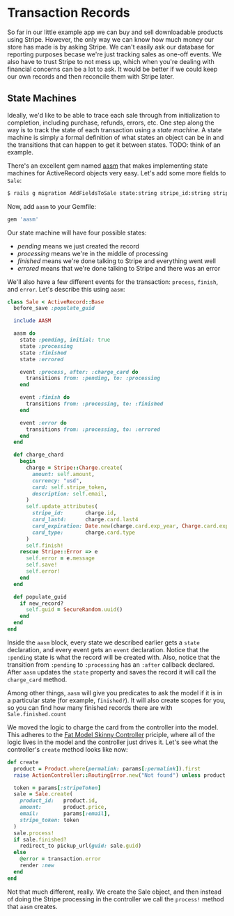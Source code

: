 [aasm]: https://github.com/aasm/aasm
[fmsc]: http://weblog.jamisbuck.org/2006/10/18/skinny-controller-fat-model

# Transaction Records

So far in our little example app we can buy and sell downloadable products using Stripe. However, the only way we can know how much money our store has made is by asking Stripe. We can't easily ask our database for reporting purposes becase we're just tracking sales as one-off events. We also have to trust Stripe to not mess up, which when you're dealing with financial concerns can be a lot to ask. It would be better if we could keep our own records and then reconcile them with Stripe later.

## State Machines

Ideally, we'd like to be able to trace each sale through from initialization to completion, including purchase, refunds, errors, etc. One step along the way is to track the state of each transaction using a *state machine*. A state machine is simply a formal definition of what states an object can be in and the transitions that can happen to get it between states. TODO: think of an example.

There's an excellent gem named [aasm][] that makes implementing state machines for ActiveRecord objects very easy. Let's add some more fields to `Sale`:

```bash
$ rails g migration AddFieldsToSale state:string stripe_id:string stripe_token:string card_last4:string card_expiration:string card_type:string email:string error:text product_id:integer
```

Now, add `aasm` to your Gemfile:

```ruby
gem 'aasm'
```

Our state machine will have four possible states:

* *pending* means we just created the record
* *processing* means we're in the middle of processing
* *finished* means we're done talking to Stripe and everything went well
* *errored* means that we're done talking to Stripe and there was an error

We'll also have a few different events for the transaction: `process`, `finish`, and `error`. Let's describe this using `aasm`:

```ruby
class Sale < ActiveRecord::Base
  before_save :populate_guid

  include AASM

  aasm do
    state :pending, initial: true
    state :processing
    state :finished
    state :errored

    event :process, after: :charge_card do
      transitions from: :pending, to: :processing
    end

    event :finish do
      transitions from: :processing, to: :finished
    end

    event :error do
      transitions from: :processing, to: :errored
    end
  end

  def charge_chard
    begin
      charge = Stripe::Charge.create(
        amount: self.amount,
        currency: "usd",
        card: self.stripe_token,
        description: self.email,
      )
      self.update_attributes(
        stripe_id:       charge.id,
        card_last4:      charge.card.last4
        card_expiration: Date.new(charge.card.exp_year, Charge.card.exp_month, 1),
        card_type:       charge.card.type
      )
      self.finish!
    rescue Stripe::Error => e
      self.error = e.message
      self.save!
      self.error!
    end
  end

  def populate_guid
    if new_record?
      self.guid = SecureRandom.uuid()
    end
  end
end
```

Inside the `aasm` block, every state we described earlier gets a `state` declaration, and every event gets an `event` declaration. Notice that the `:pending` state is what the record will be created with. Also, notice that the transition from `:pending` to `:processing` has an `:after` callback declared. After `aasm` updates the `state` property and saves the record it will call the `charge_card` method.

Among other things, `aasm` will give you predicates to ask the model if it is in a particular state (for example, `finished?`). It will also create scopes for you, so you can find how many finished records there are with `Sale.finished.count`

We moved the logic to charge the card from the controller into the model. This adheres to the [Fat Model Skinny Controller][fmsc] priciple, where all of the logic lives in the model and the controller just drives it. Let's see what the controller's `create` method looks like now:

```ruby
def create
  product = Product.where(permalink: params[:permalink]).first
  raise ActionController::RoutingError.new("Not found") unless product

  token = params[:stripeToken]
  sale = Sale.create(
    product_id:   product.id,
    amount:       product.price,
    email:        params[:email],
    stripe_token: token
  )
  sale.process!
  if sale.finished?
    redirect_to pickup_url(guid: sale.guid)
  else
    @error = transaction.error
    render :new
  end
end
```

Not that much different, really. We create the Sale object, and then instead of doing the Stripe processing in the controller we call the `process!` method that `aasm` creates.